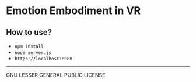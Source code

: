 Emotion Embodiment in VR
========

## How to use? ##

* `npm install`
* `node server.js`
* `https://localhost:8080`

-----------------
GNU LESSER GENERAL PUBLIC LICENSE
